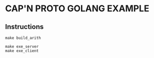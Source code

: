 # CAP'N PROTO GOLANG EXAMPLE

## Instructions
``` terminal
make build_arith
```
``` terminal
make exe_server
make exe_client
```
